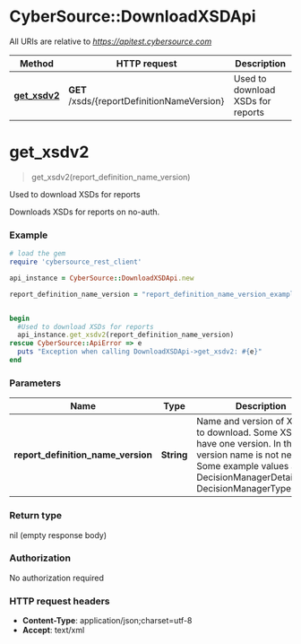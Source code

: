 # CyberSource::DownloadXSDApi

All URIs are relative to *https://apitest.cybersource.com*

Method | HTTP request | Description
------------- | ------------- | -------------
[**get_xsdv2**](DownloadXSDApi.md#get_xsdv2) | **GET** /xsds/{reportDefinitionNameVersion} | Used to download XSDs for reports


# **get_xsdv2**
> get_xsdv2(report_definition_name_version)

Used to download XSDs for reports

Downloads XSDs for reports on no-auth.

### Example
```ruby
# load the gem
require 'cybersource_rest_client'

api_instance = CyberSource::DownloadXSDApi.new

report_definition_name_version = "report_definition_name_version_example" # String | Name and version of XSD file to download. Some XSDs only have one version. In that case version name is not needed. Some example values are DecisionManagerDetailReport, DecisionManagerTypes


begin
  #Used to download XSDs for reports
  api_instance.get_xsdv2(report_definition_name_version)
rescue CyberSource::ApiError => e
  puts "Exception when calling DownloadXSDApi->get_xsdv2: #{e}"
end
```

### Parameters

Name | Type | Description  | Notes
------------- | ------------- | ------------- | -------------
 **report_definition_name_version** | **String**| Name and version of XSD file to download. Some XSDs only have one version. In that case version name is not needed. Some example values are DecisionManagerDetailReport, DecisionManagerTypes | 

### Return type

nil (empty response body)

### Authorization

No authorization required

### HTTP request headers

 - **Content-Type**: application/json;charset=utf-8
 - **Accept**: text/xml



